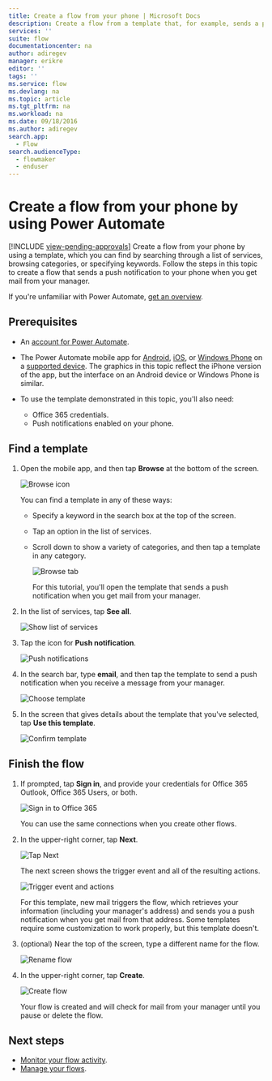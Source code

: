 ```yaml
---
title: Create a flow from your phone | Microsoft Docs
description: Create a flow from a template that, for example, sends a push notification when you receive mail from an address that you specify
services: ''
suite: flow
documentationcenter: na
author: adiregev
manager: erikre
editor: ''
tags: ''
ms.service: flow
ms.devlang: na
ms.topic: article
ms.tgt_pltfrm: na
ms.workload: na
ms.date: 09/18/2016
ms.author: adiregev
search.app: 
  - Flow
search.audienceType: 
  - flowmaker
  - enduser
---
```

# Create a flow from your phone by using Power Automate
[!INCLUDE [view-pending-approvals](includes/cc-rebrand.md)]
Create a flow from your phone by using a template, which you can find by searching through a list of services, browsing categories, or specifying keywords. Follow the steps in this topic to create a flow that sends a push notification to your phone when you get mail from your manager.

If you're unfamiliar with Power Automate, [get an overview](getting-started.md).

## Prerequisites
* An [account for Power Automate](sign-up-sign-in.md).
* The Power Automate mobile app for [Android](https://aka.ms/flowmobiledocsandroid), [iOS](https://aka.ms/flowmobiledocsios), or [Windows Phone](https://aka.ms/flowmobilewindows) on a [supported device](getting-started.md#use-the-mobile-app). The graphics in this topic reflect the iPhone version of the app, but the interface on an Android device or Windows Phone is similar.
* To use the template demonstrated in this topic, you'll also need:
  
  * Office 365 credentials.
  * Push notifications enabled on your phone.

## Find a template
1. Open the mobile app, and then tap **Browse** at the bottom of the screen.
   
    ![Browse icon](./media/mobile-create-flow/browse-icon.png)
   
    You can find a template in any of these ways:
   
   * Specify a keyword in the search box at the top of the screen.
   * Tap an option in the list of services.
   * Scroll down to show a variety of categories, and then tap a template in any category.
     
       ![Browse tab](./media/mobile-create-flow/browse-tab.png)
     
     For this tutorial, you'll open the template that sends a push notification when you get mail from your manager.
2. In the list of services, tap **See all**.
   
    ![Show list of services](./media/mobile-create-flow/list-services.png)
3. Tap the icon for **Push notification**.
   
    ![Push notifications](./media/mobile-create-flow/push-notifications.png)
4. In the search bar, type **email**, and then tap the template to send a push notification when you receive a message from your manager.
   
    ![Choose template](./media/mobile-create-flow/choose-template.png)
5. In the screen that gives details about the template that you've selected, tap **Use this template**.
   
    ![Confirm template](./media/mobile-create-flow/confirm-template.png)

## Finish the flow
1. If prompted, tap **Sign in**, and provide your credentials for Office 365 Outlook, Office 365 Users, or both.
   
    ![Sign in to Office 365](./media/mobile-create-flow/office-signin.png)
   
    You can use the same connections when you create other flows.
2. In the upper-right corner, tap **Next**.
   
    ![Tap Next](./media/mobile-create-flow/next.png)
   
    The next screen shows the trigger event and all of the resulting actions.
   
    ![Trigger event and actions](./media/mobile-create-flow/flow-structure.png)
   
    For this template, new mail triggers the flow, which retrieves your information (including your manager's address) and sends you a push notification when you get mail from that address. Some templates require some customization to work properly, but this template doesn't.
3. (optional) Near the top of the screen, type a different name for the flow.
   
    ![Rename flow](./media/mobile-create-flow/rename-flow.png)
4. In the upper-right corner, tap **Create**.
   
    ![Create flow](./media/mobile-create-flow/create-flow.png)
   
    Your flow is created and will check for mail from your manager until you pause or delete the flow.

## Next steps
* [Monitor your flow activity](mobile-monitor-activity.md).
* [Manage your flows](mobile-manage-flows.md).

